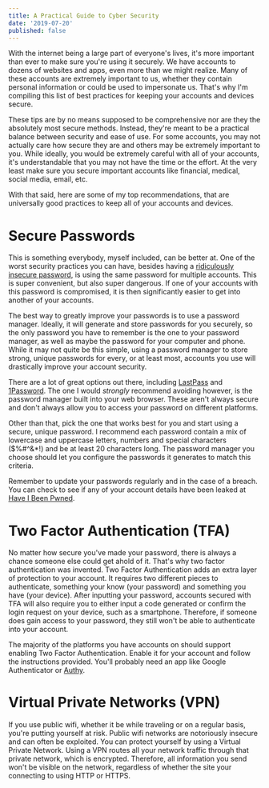 ```yaml
---
title: A Practical Guide to Cyber Security
date: '2019-07-20'
published: false
---
```


With the internet being a large part of everyone's lives, it's more important than ever to make sure you're using it securely. We have accounts to dozens of websites and apps, even more than we might realize. Many of these accounts are extremely important to us, whether they contain personal information or could be used to impersonate us. That's why I'm compiling this list of best practices for keeping your accounts and devices secure.

These tips are by no means supposed to be comprehensive nor are they the absolutely most secure methods. Instead, they're meant to be a practical balance between security and ease of use. For some accounts, you may not actually care how secure they are and others may be extremely important to you. While ideally, you would be extremely careful with all of your accounts, it's understandable that you may not have the time or the effort. At the very least make sure you secure important accounts like financial, medical, social media, email, etc.

With that said, here are some of my top recommendations, that are universally good practices to keep all of your accounts and devices.

# Secure Passwords
This is something everybody, myself included, can be better at. One of the worst security practices you can have, besides having a [ridiculously insecure password](https://www.forbes.com/sites/kateoflahertyuk/2019/04/21/these-are-the-worlds-most-hacked-passwords-is-yours-on-the-list/), is using the same password for multiple accounts. This is super convenient, but also super dangerous. If one of your accounts with this password is compromised, it is then significantly easier to get into another of your accounts.

The best way to greatly improve your passwords is to use a password manager. Ideally, it will generate and store passwords for you securely, so the only password you have to remember is the one to your password manager, as well as maybe the password for your computer and phone. While it may not quite be this simple, using a password manager to store strong, unique passwords for every, or at least most, accounts you use will drastically improve your account security.

There are a lot of great options out there, including [LastPass](https://www.lastpass.com/) and [1Password](https://1password.com/). The one I would *strongly* recommend avoiding however, is the password manager built into your web browser. These aren't always secure and don't always allow you to access your password on different platforms.

Other than that, pick the one that works best for you and start using a secure, unique password. I recommend each password contain a mix of lowercase and uppercase letters, numbers and special characters ($%#^&*!) and be at least 20 characters long. The password manager you choose should let you configure the passwords it generates to match this criteria.

Remember to update your passwords regularly and in the case of a breach. You can check to see if any of your account details have been leaked at [Have I Been Pwned](https://haveibeenpwned.com/).

# Two Factor Authentication (TFA)
No matter how secure you've made your password, there is always a chance someone else could get ahold of it. That's why two factor authentication was invented. Two Factor Authentication adds an extra layer of protection to your account. It requires two different pieces to authenticate, something your know (your password) and something you have (your device). After inputting your password, accounts secured with TFA will also require you to either input a code generated or confirm the login request on your device, such as a smartphone. Therefore, if someone does gain access to your password, they still won't be able to authenticate into your account.

The majority of the platforms you have accounts on should support enabling Two Factor Authentication. Enable it for your account and follow the instructions provided. You'll probably need an app like Google Authenticator or [Authy](https://authy.com/).

# Virtual Private Networks (VPN)
If you use public wifi, whether it be while traveling or on a regular basis, you're putting yourself at risk. Public wifi networks are notoriously insecure and can often be exploited. You can protect yourself by using a Virtual Private Network. Using a VPN routes all your network traffic through that private network, which is encrypted. Therefore, all information you send won't be visible on the network, regardless of whether the site your connecting to using HTTP or HTTPS. 